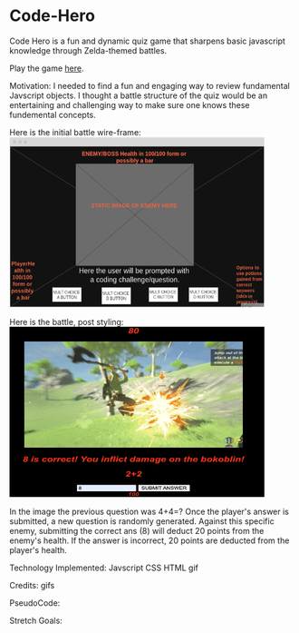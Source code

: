# Code-Hero

Code Hero is a fun and dynamic quiz game that sharpens basic javascript knowledge through Zelda-themed battles. 

Play the game [here](https://breyshaw.github.io/Code-Hero/).

Motivation: 
I needed to find a fun and engaging way to review fundamental Javscript objects. I thought a battle structure of the quiz would be an entertaining and challenging way to make sure one knows these fundemental concepts. 

Here is the initial battle wire-frame:
<img src="./Images/Battle%20Screen%20Wireframe.png" width="450" height="300">


Here is the battle, post styling:
<img src="./Images/currentBattle.png" width="450" height="300">     

In the image the previous question was 4+4=?
Once the player's answer is submitted, a new question is randomly generated. Against this specific enemy, submitting the correct ans (8) will deduct 20 points from the enemy's health. If the answer is incorrect, 20 points are deducted from the player's health.


Technology Implemented:
Javscript
CSS
HTML
gif

Credits:
gifs


PseudoCode:

Stretch Goals: